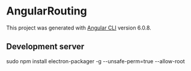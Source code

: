 # AngularRouting

This project was generated with [Angular CLI](https://github.com/angular/angular-cli) version 6.0.8.

## Development server

sudo npm install electron-packager -g --unsafe-perm=true --allow-root
